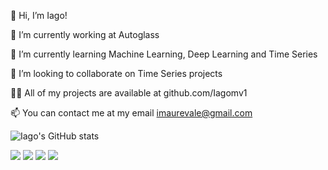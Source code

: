 👋 Hi, I’m Iago!

🔭 I’m currently working at Autoglass

🌱 I’m currently learning Machine Learning, Deep Learning and Time Series

👯 I’m looking to collaborate on Time Series projects

👨‍💻 All of my projects are available at github.com/Iagomv1

📫 You can contact me at my email imaurevale@gmail.com


![Iago's GitHub stats](https://github-readme-stats.vercel.app/api?username=Iagomv1&count_private=true&show_icons=true&theme=dark)


<div>
      <a href= "https://www.linkedin.com/in/iago-vale-53299a190/" target= "_blank"><img src = https://img.shields.io/badge/LinkedIn-0077B5?style=for-the-badge&logo=linkedin&logoColor=white target= "_blank" a></a>
    <a href= "https://www.codewars.com/users/Iagomv1" target = "_blank"><img src = https://img.shields.io/badge/Codewars-B1361E?style=for-the-badge&logo=Codewars&logoColor=white target = "_blank" a></a>
     <a href= "mailto:imaurevale@gmail.com" target= "_blank"><img src = https://img.shields.io/badge/Gmail-D14836?style=for-the-badge&logo=gmail&logoColor=white&logoColor=white target= "_blank" a></a>
    <a href="https://www.instagram.com/iagomvale/" target= "_blank"><img src = https://img.shields.io/badge/Instagram-E4405F?style=for-the-badge&logo=instagram&logoColor=white target="_blank"></a>
 
</div>

 

